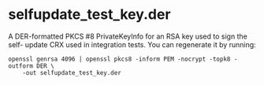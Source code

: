 # selfupdate\_test\_key.der
A DER-formatted PKCS #8 PrivateKeyInfo for an RSA key used to sign the self-
update CRX used in integration tests. You can regenerate it by running:

```
openssl genrsa 4096 | openssl pkcs8 -inform PEM -nocrypt -topk8 -outform DER \
    -out selfupdate_test_key.der
```
